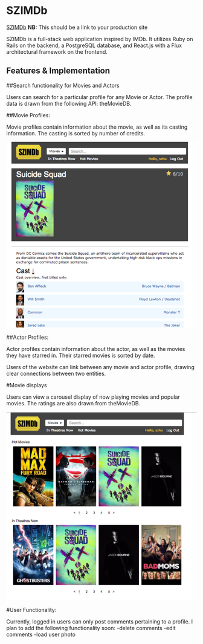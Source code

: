 # SZIMDb

[SZIMDb][heroku] **NB:** This should be a link to your production site

[heroku]: http://www.szimdb.herokuapp.com

SZIMDb is a full-stack web application inspired by IMDb.  It utilizes Ruby on Rails on the backend, a PostgreSQL database, and React.js with a Flux architectural framework on the frontend.  

## Features & Implementation

##Search functionality for Movies and Actors

Users can search for a particular profile for any Movie or Actor.  The profile data is drawn from the following API: theMovieDB.  

##Movie Profiles:

Movie profiles contain information about the movie, as well as its casting information.  The casting is sorted by number of credits.

![tag screenshot](Movie_profile.png)

##Actor Profiles:

Actor profiles contain information about the actor, as well as the movies they have starred in.  Their starred movies is sorted by date.

Users of the website can link between any movie and actor profile, drawing clear connections between two entities.  

#Movie displays

Users can view a carousel display of now playing movies and popular movies.  The ratings are also drawn from theMovieDB.

![tag screenshot](Movie_Display.png)

#User Functionality:

Currently, logged in users can only post comments pertaining to a profile.  I plan to add the following functionality soon:
  -delete comments
  -edit comments
  -load user photo
